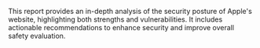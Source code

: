 This report provides an in-depth analysis of the security posture of Apple's website, highlighting both strengths and vulnerabilities. It includes actionable recommendations to enhance security and improve overall safety evaluation.